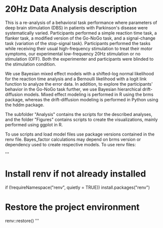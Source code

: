 # 20Hz Data Analysis description
This is a re-analysis of a behavioral task performance where parameters of deep brain stimulation (DBS) in patients with Parkinson's disease were systematically varied. Participants performed a simple reaction time task, a flanker task, a modified version of the Go-NoGo task, and a signal-change task (variation of the stop-signal task). Participants performed the tasks while receiving their usual high-frequency stimulation to treat their motor symptoms, our experimental low-frequency 20Hz stimulation or no stimulation (OFF). Both the experimenter and participants were blinded to the stimulation condition.

We use Bayesian mixed effect models with a shifted-log normal likelihood for the reaction time analysis and a Bernoulli likelihood with a logit link function to analyze the error data. In addition, to explore the participants' behavior in the Go-NoGo task further, we use Bayesian hierarchical drift-diffusion models. Mixed effect modeling is performed in R using the brms package, whereas the drift-diffusion modeling is performed in Python using the hddm package.

The subfolder "Analysis" contains the scripts for the described analyses, and the folder "Figures" contains scripts to create the visualizations, mainly performed using ggplot in R.

To use scripts and load model files use package versions contained in the renv file. Bayes_factor calculations may depend on brms version or dependency used to create respective models. To use renv files:

'''
# Install renv if not already installed
if (!requireNamespace("renv", quietly = TRUE)) install.packages("renv")

# Restore the project environment
renv::restore()
'''
